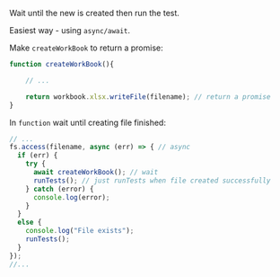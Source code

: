 Wait until the new is created then run the test.

Easiest way - using `async/await`.

Make `createWorkBook` to return a promise:

```js
function createWorkBook(){

    // ...

    return workbook.xlsx.writeFile(filename); // return a promise
}
```

In `function` wait until creating file finished:

```js
// ...
fs.access(filename, async (err) => { // async
  if (err) {
    try {
      await createWorkBook(); // wait
      runTests(); // just runTests when file created successfully
    } catch (error) {
      console.log(error);
    }
  }
  else {
    console.log("File exists");
    runTests();
  }
});
//...
```
